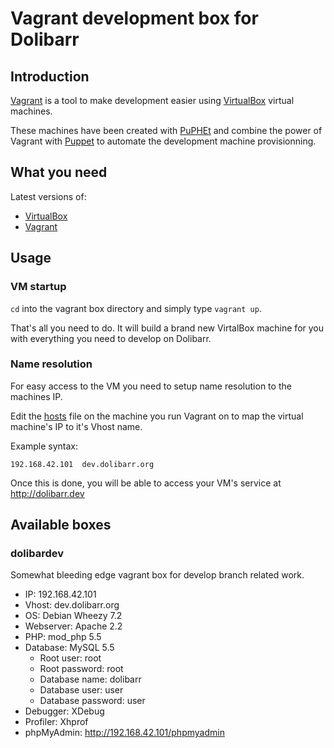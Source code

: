 Vagrant development box for Dolibarr
====================================

Introduction
------------

[Vagrant](http://vagrantup.com) is a tool to make development easier using [VirtualBox](http://virtualbox.org) virtual machines.

These machines have been created with [PuPHEt](http://puphpet.com) and combine the power of Vagrant with [Puppet](http://puppetlabs.com) to automate the development machine provisionning.

What you need
-------------

Latest versions of:

- [VirtualBox](https://www.virtualbox.org/wiki/Downloads)
- [Vagrant](http://downloads.vagrantup.com/)

Usage
-----

### VM startup

`cd` into the vagrant box directory and simply type `vagrant up`.

That's all you need to do. It will build a brand new VirtalBox machine for you with everything you need to develop on Dolibarr.

### Name resolution
For easy access to the VM you need to setup name resolution to the machines IP.

Edit the [hosts](https://fr.wikipedia.org/wiki/Hosts) file on the machine you run Vagrant on to map the virtual machine's IP to it's Vhost name.

Example syntax:

    192.168.42.101  dev.dolibarr.org

Once this is done, you will be able to access your VM's service at <http://dolibarr.dev>

Available boxes
---------------

### dolibardev

Somewhat bleeding edge vagrant box for develop branch related work.

- IP: 192.168.42.101
- Vhost: dev.dolibarr.org
- OS: Debian Wheezy 7.2
- Webserver: Apache 2.2
- PHP: mod_php 5.5
- Database: MySQL 5.5
    - Root user: root
    - Root password: root
    - Database name: dolibarr
    - Database user: user
    - Database password: user
- Debugger: XDebug
- Profiler: Xhprof
- phpMyAdmin: <http://192.168.42.101/phpmyadmin>
